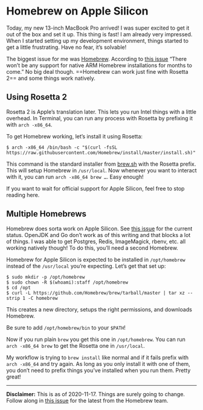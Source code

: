# Homebrew on Apple Silicon

Today, my new 13-inch MacBook Pro arrived! I was super excited to get it out of the box and set it up. This thing is fast! I am already very impressed. When I started setting up my development environment, things started to get a little frustrating. Have no fear, it’s solvable!

The biggest issue for me was [Homebrew](https://brew.sh). According to [this issue](https://github.com/Homebrew/brew/issues/7857) “There won’t be any support for native ARM Homebrew installations for months to come.” No big deal though. ==Homebrew can work just fine with Rosetta 2== and some things work natively.

## Using Rosetta 2

Rosetta 2 is Apple’s translation later. This lets you run Intel things with a little overhead. In Terminal, you can run any process with Rosetta by prefixing it with `arch -x86_64`.

To get Homebrew working, let’s install it using Rosetta:

```
$ arch -x86_64 /bin/bash -c "$(curl -fsSL https://raw.githubusercontent.com/Homebrew/install/master/install.sh)"
```

This command is the standard installer from [brew.sh](https://brew.sh) with the Rosetta prefix. This will setup Homebrew in `/usr/local`. Now whenever you want to interact with it, you can run `arch -x86_64 brew …`. Easy enough!

If you want to wait for official support for Apple Silicon, feel free to stop reading here.

## Multiple Homebrews

Homebrew does sorta work on Apple Silicon. See [this issue](https://github.com/Homebrew/brew/issues/7857) for the current status. OpenJDK and Go don’t work as of this writing and that blocks a lot of things. I was able to get Postgres, Redis, ImageMagick, rbenv, etc. all working natively though! To do this, you’ll need a second Homebrew.

Homebrew for Apple Silicon is expected to be installed in `/opt/homebrew` instead of the `/usr/local` you’re expecting. Let’s get that set up:

```
$ sudo mkdir -p /opt/homebrew
$ sudo chown -R $(whoami):staff /opt/homebrew
$ cd /opt
$ curl -L https://github.com/Homebrew/brew/tarball/master | tar xz --strip 1 -C homebrew
```

This creates a new directory, setups the right permissions, and downloads Homebrew.

Be sure to add `/opt/homebrew/bin` to your `$PATH`!

Now if you run plain `brew` you get this one in `/opt/homebrew`. You can run `arch -x86_64 brew` to get the Rosetta one in `/usr/local`.

My workflow is trying to `brew install` like normal and if it fails prefix with `arch -x86_64` and try again. As long as you only install it with one of them, you don’t need to prefix things you’ve installed when you run them. Pretty great!

---

**Disclaimer:** This is as of 2020-11-17. Things are surely going to change. Follow along in [this issue](https://github.com/Homebrew/brew/issues/7857) for the latest from the Homebrew team.
